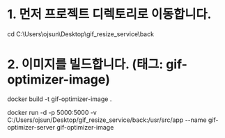 # 1. 먼저 프로젝트 디렉토리로 이동합니다.
cd C:\Users\ojsun\Desktop\gif_resize_service\back

# 2. 이미지를 빌드합니다. (태그: gif-optimizer-image)
docker build -t gif-optimizer-image .

docker run -d -p 5000:5000 -v C:/Users/ojsun/Desktop/gif_resize_service/back:/usr/src/app --name gif-optimizer-server gif-optimizer-image